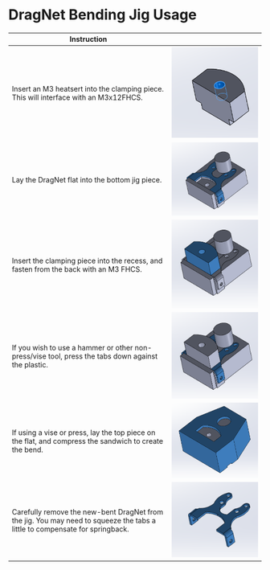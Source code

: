 # DragNet Bending Jig Usage

| Instruction |   |
| ------------ | ------------ |
| Insert an M3 heatsert into the clamping piece. This will interface with an M3x12FHCS.  | ![Clamp Heatsert](/Images/Assembly/DragNet_bending/Step1.PNG "Heatsert Installation")  |
| Lay the DragNet flat into the bottom jig piece.  |  ![Flat Positioning](/Images/Assembly/DragNet_bending/step2.PNG "Flat Positioning")  |
| Insert the clamping piece into the recess, and fasten from the back with an M3 FHCS. |  ![Clamping](/Images/Assembly/DragNet_bending/step3.PNG "Clamping")  |
| If you wish to use a hammer or other non-press/vise tool, press the tabs down against the plastic.  |  ![Hammertime](/Images/Assembly/DragNet_bending/Alt_Finish.PNG "Viseless Bending") |
| If using a vise or press, lay the top piece on the flat, and compress the sandwich to create the bend. |  ![Bending](/Images/Assembly/DragNet_bending/step4.PNG "Bending") |
| Carefully remove the new-bent DragNet from the jig. You may need to squeeze the tabs a little to compensate for springback. | ![Finished](/Images/Assembly/DragNet_bending/net.PNG "Job Done")  |
